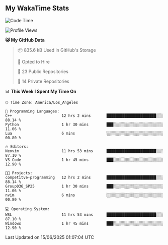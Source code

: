 ## My WakaTime Stats
<!--START_SECTION:waka-->
![Code Time](http://img.shields.io/badge/Code%20Time-339%20hrs%203%20mins-blue)

![Profile Views](http://img.shields.io/badge/Profile%20Views-0-blue)

**🐱 My GitHub Data** 

> 📦 835.6 kB Used in GitHub's Storage 
 > 
> 💼 Opted to Hire
 > 
> 📜 23 Public Repositories 
 > 
> 🔑 14 Private Repositories 
 > 
📊 **This Week I Spent My Time On** 

```text
🕑︎ Time Zone: America/Los_Angeles

💬 Programming Languages: 
C++                      12 hrs 2 mins       ██████████████████████░░░   88.14 % 
Python                   1 hr 30 mins        ███░░░░░░░░░░░░░░░░░░░░░░   11.06 % 
Lua                      6 mins              ░░░░░░░░░░░░░░░░░░░░░░░░░   00.80 % 

🔥 Editors: 
Neovim                   11 hrs 53 mins      ██████████████████████░░░   87.10 % 
VS Code                  1 hr 45 mins        ███░░░░░░░░░░░░░░░░░░░░░░   12.90 % 

🐱‍💻 Projects: 
competitve-programming   12 hrs 2 mins       ██████████████████████░░░   88.14 % 
Group036_SP25            1 hr 30 mins        ███░░░░░░░░░░░░░░░░░░░░░░   11.06 % 
nvim                     6 mins              ░░░░░░░░░░░░░░░░░░░░░░░░░   00.80 % 

💻 Operating System: 
WSL                      11 hrs 53 mins      ██████████████████████░░░   87.10 % 
Windows                  1 hr 45 mins        ███░░░░░░░░░░░░░░░░░░░░░░   12.90 % 
```


 Last Updated on 15/06/2025 01:07:04 UTC
<!--END_SECTION:waka-->
